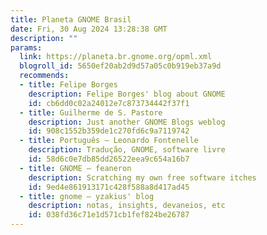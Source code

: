 ```yaml
---
title: Planeta GNOME Brasil
date: Fri, 30 Aug 2024 13:28:38 GMT
description: ""
params:
  link: https://planeta.br.gnome.org/opml.xml
  blogroll_id: 5650ef20ab2d9d57a05c0b919eb37a9d
  recommends:
  - title: Felipe Borges
    description: Felipe Borges' blog about GNOME
    id: cb6dd0c02a24012e7c873734442f37f1
  - title: Guilherme de S. Pastore
    description: Just another GNOME Blogs weblog
    id: 908c1552b359de1c270fd6c9a7119742
  - title: Português – Leonardo Fontenelle
    description: Tradução, GNOME, software livre
    id: 58d6c0e7db85dd26522eea9c654a16b7
  - title: GNOME – feaneron
    description: Scratching my own free software itches
    id: 9ed4e861913171c428f588a8d417ad45
  - title: gnome – yzakius' blog
    description: notas, insights, devaneios, etc
    id: 038fd36c71e1d571cb1fef824be26787
---
```


